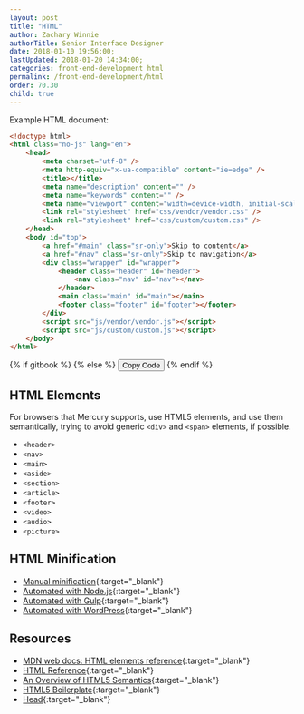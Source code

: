 ```yaml
---
layout: post
title: "HTML"
author: Zachary Winnie
authorTitle: Senior Interface Designer
date: 2018-01-10 19:56:00;
lastUpdated: 2018-01-20 14:34:00;
categories: front-end-development html
permalink: /front-end-development/html
order: 70.30
child: true
---
```


Example HTML document:

``` html
<!doctype html>
<html class="no-js" lang="en">
    <head>
        <meta charset="utf-8" />
        <meta http-equiv="x-ua-compatible" content="ie=edge" />
        <title></title>
        <meta name="description" content="" />
        <meta name="keywords" content="" />
        <meta name="viewport" content="width=device-width, initial-scale=1, shrink-to-fit=no" />
        <link rel="stylesheet" href="css/vendor/vendor.css" />
        <link rel="stylesheet" href="css/custom/custom.css" />
    </head>
    <body id="top">
        <a href="#main" class="sr-only">Skip to content</a>
        <a href="#nav" class="sr-only">Skip to navigation</a>
        <div class="wrapper" id="wrapper">
            <header class="header" id="header">
                <nav class="nav" id="nav"></nav>
            </header>
            <main class="main" id="main"></main>
            <footer class="footer" id="footer"></footer>
        </div>
        <script src="js/vendor/vendor.js"></script>
        <script src="js/custom/custom.js"></script>
    </body>
</html>
```
{% if gitbook %}
{% else %}
  <button type="button" class="button button--white button--smallest button--copy">Copy Code</button>
{% endif %}

## HTML Elements

For browsers that Mercury supports, use HTML5 elements, and use them semantically, trying to avoid generic `<div>` and `<span>` elements, if possible.

* `<header>`
* `<nav>`
* `<main>`
* `<aside>`
* `<section>`
* `<article>`
* `<footer>`
* `<video>`
* `<audio>`
* `<picture>`

## HTML Minification

* [Manual minification](https://kangax.github.io/html-minifier/){:target="_blank"}
* [Automated with Node.js](https://github.com/kangax/html-minifier){:target="_blank"}
* [Automated with Gulp](https://github.com/jonschlinkert/gulp-htmlmin){:target="_blank"}
* [Automated with WordPress](https://wordpress.org/plugins/minify-html-markup/){:target="_blank"}

## Resources

* [MDN web docs: HTML elements reference](https://developer.mozilla.org/en-US/docs/Web/HTML/Element){:target="_blank"}
* [HTML Reference](http://htmlreference.io/){:target="_blank"}
* [An Overview of HTML5 Semantics](https://codepen.io/mi-lee/post/an-overview-of-html5-semantics){:target="_blank"}
* [HTML5 Boilerplate](https://html5boilerplate.com/){:target="_blank"}
* [Head](https://gethead.info/){:target="_blank"}